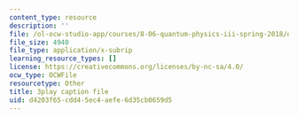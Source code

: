 ```yaml
---
content_type: resource
description: ''
file: /ol-ocw-studio-app/courses/8-06-quantum-physics-iii-spring-2018/d4203f65cdd45ec4aefe6d35cb0659d5_dNKAsbdHDCs.vtt
file_size: 4940
file_type: application/x-subrip
learning_resource_types: []
license: https://creativecommons.org/licenses/by-nc-sa/4.0/
ocw_type: OCWFile
resourcetype: Other
title: 3play caption file
uid: d4203f65-cdd4-5ec4-aefe-6d35cb0659d5
---
```

